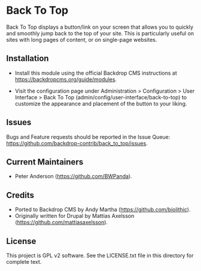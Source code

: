 Back To Top
===========

Back To Top displays a button/link on your screen that allows you to quickly and
smoothly jump back to the top of your site. This is particularly useful on sites
with long pages of content, or on single-page websites.

Installation
------------

- Install this module using the official Backdrop CMS instructions at
  https://backdropcms.org/guide/modules.

- Visit the configuration page under Administration > Configuration > User
  Interface > Back To Top (admin/config/user-interface/back-to-top) to customize
  the appearance and placement of the button to your liking.

Issues
------

Bugs and Feature requests should be reported in the Issue Queue:
https://github.com/backdrop-contrib/back_to_top/issues.

Current Maintainers
-------------------

- Peter Anderson (https://github.com/BWPanda).

Credits
-------

- Ported to Backdrop CMS by Andy Martha (https://github.com/biolithic).
- Originally written for Drupal by Mattias Axelsson
  (https://github.com/mattiasaxelsson).

License
-------

This project is GPL v2 software. See the LICENSE.txt file in this directory for
complete text.

